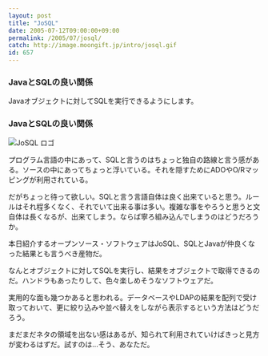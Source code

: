 ```yaml
---
layout: post
title: "JoSQL"
date: 2005-07-12T09:00:00+09:00
permalink: /2005/07/josql/
catch: http://image.moongift.jp/intro/josql.gif
id: 657
---
```

### JavaとSQLの良い関係
  
Javaオブジェクトに対してSQLを実行できるようにします。  
<!--more-->  

### JavaとSQLの良い関係
  

![JoSQL ロゴ](http://image.moongift.jp/intro/josql.gif "JoSQL ロゴ")

  

プログラム言語の中にあって、SQLと言うのはちょっと独自の路線と言う感がある。ソースの中にあってちょっと浮いている。それを隠すためにADOやO/Rマッピングが利用されている。

  

だがちょっと待って欲しい。SQLと言う言語自体は良く出来ていると思う。ルールはそれ程多くなく、それでいて出来る事は多い。複雑な事をやろうと思うと文自体は長くなるが、出来てしまう。ならば寧ろ組み込んでしまうのはどうだろうか。

  

本日紹介するオープンソース・ソフトウェアはJoSQL、SQLとJavaが仲良くなった結果とも言うべき産物だ。

  

なんとオブジェクトに対してSQLを実行し、結果をオブジェクトで取得できるのだ。ハンドラもあったりして、色々楽しめそうなソフトウェアだ。

  

実用的な面も幾つかあると思われる。データベースやLDAPの結果を配列で受け取っておいて、更に絞り込みや並べ替えをしながら表示するという方法はどうだろう。

  

まだまだネタの領域を出ない感はあるが、知られて利用されていけばきっと見方が変わるはずだ。試すのは…そう、あなただ。

